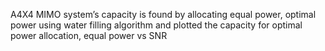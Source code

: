 A4X4 MIMO system’s capacity is found by allocating equal power, optimal power using water filling algorithm
 and plotted the capacity for optimal power allocation, equal power vs SNR
